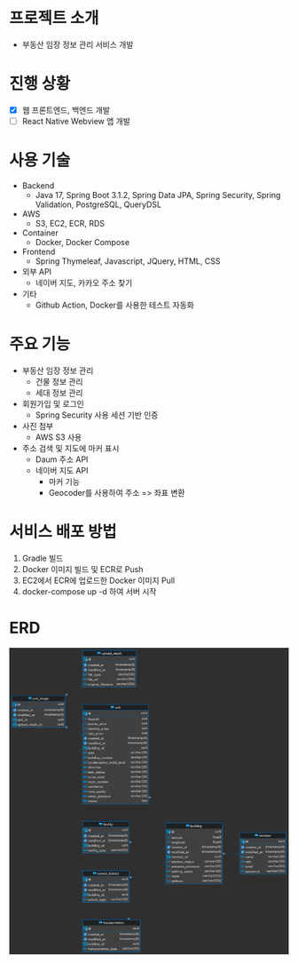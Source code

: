 # 프로젝트 소개

- 부동산 임장 정보 관리 서비스 개발
# 진행 상황
- [x] 웹 프론트엔드, 백엔드 개발
- [ ] React Native Webview 앱 개발

# 사용 기술
- Backend
  - Java 17, Spring Boot 3.1.2, Spring Data JPA, Spring Security, Spring Validation, PostgreSQL, QueryDSL
- AWS
  - S3, EC2, ECR, RDS
- Container
  - Docker, Docker Compose
- Frontend
  - Spring Thymeleaf, Javascript, JQuery, HTML, CSS
- 외부 API
  - 네이버 지도, 카카오 주소 찾기
- 기타
  - Github Action, Docker를 사용한 테스트 자동화



# 주요 기능
- 부동산 임장 정보 관리
  - 건물 정보 관리
  - 세대 정보 관리
- 회원가입 및 로그인
  - Spring Security 사용 세션 기반 인증
- 사진 첨부
  - AWS S3 사용
- 주소 검색 및 지도에 마커 표시
  - Daum 주소 API
  - 네이버 지도 API
    - 마커 기능
    - Geocoder를 사용하여 주소 => 좌표 변환

# 서비스 배포 방법

1. Gradle 빌드
2. Docker 이미지 빌드 및 ECR로 Push
3. EC2에서 ECR에 업로드한 Docker 이미지 Pull
4. docker-compose up -d 하여 서버 시작

# ERD
![Alt text](image-1.png)
